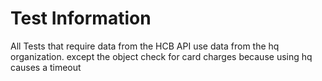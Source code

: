 # Test Information

All Tests that require data from the HCB API use data from the hq organization. except the object check for card charges because using hq causes a timeout
